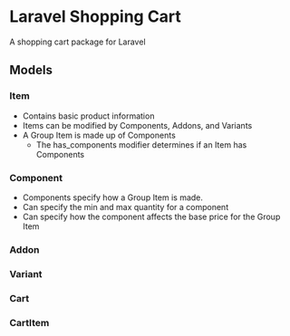 # Laravel Shopping Cart
A shopping cart package for Laravel

## Models

### Item
 - Contains basic product information
 - Items can be modified by Components, Addons, and Variants
 - A Group Item is made up of Components
   - The has_components modifier determines if an Item has Components
 
### Component
 - Components specify how a Group Item is made.
 - Can specify the min and max quantity for a component 
 - Can specify how the component affects the base price for the Group Item 

### Addon

### Variant

### Cart

### CartItem